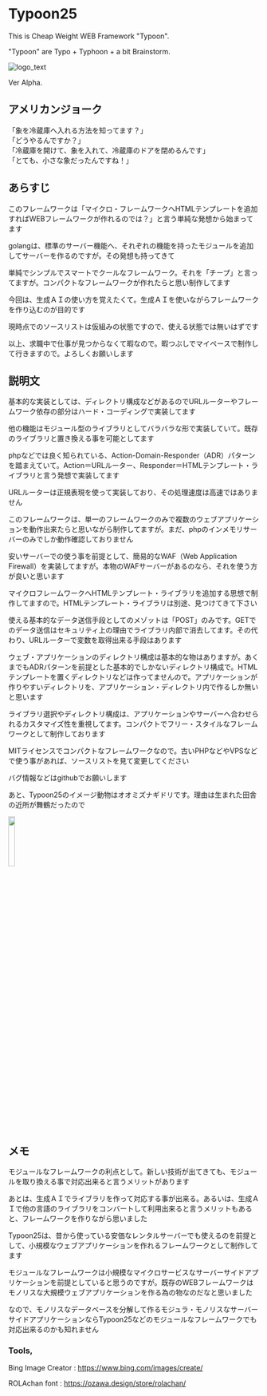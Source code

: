 # Typoon25

This is Cheap Weight WEB Framework "Typoon".
 
 "Typoon" are Typo + Typhoon + a bit Brainstorm.
 
 ![logo_text](https://github.com/user-attachments/assets/65b8e5e8-fcdf-4873-899c-ae70d6412ee9)

 Ver Alpha.

## アメリカンジョーク

<!--
「プログラミングはPHPとの戦いです。クイズ・Typoon25！」
-->

「象を冷蔵庫へ入れる方法を知ってます？」<br/>
「どうやるんですか？」<br/>
「冷蔵庫を開けて、象を入れて、冷蔵庫のドアを閉めるんです」<br/>
「とても、小さな象だったんですね！」

## あらすじ

このフレームワークは「マイクロ・フレームワークへHTMLテンプレートを追加すればWEBフレームワークが作れるのでは？」と言う単純な発想から始まってます

golangは、標準のサーバー機能へ、それぞれの機能を持ったモジュールを追加してサーバーを作るのですが。その発想も持ってきて

単純でシンプルでスマートでクールなフレームワーク。それを「チープ」と言ってますが。コンパクトなフレームワークが作れたらと思い制作してます

今回は、生成ＡＩの使い方を覚えたくて。生成ＡＩを使いながらフレームワークを作り込むのが目的です

現時点でのソースリストは仮組みの状態ですので、使える状態では無いはずです

以上、求職中で仕事が見つからなくて暇なので。暇つぶしでマイペースで制作して行きますので。よろしくお願いします

## 説明文

基本的な実装としては、ディレクトリ構成などがあるのでURLルーターやフレームワーク依存の部分はハード・コーディングで実装してます

他の機能はモジュール型のライブラリとしてバラバラな形で実装していて。既存のライブラリと置き換える事を可能としてます

phpなどでは良く知られている、Action-Domain-Responder（ADR）パターンを踏まえていて。Action＝URLルーター、Responder＝HTMLテンプレート・ライブラリと言う発想で実装してます

URLルーターは正規表現を使って実装しており、その処理速度は高速ではありません

このフレームワークは、単一のフレームワークのみで複数のウェブアプリケーションを動作出来たらと思いながら制作してますが。まだ、phpのインメモリサーバーのみでしか動作確認しておりません

安いサーバーでの使う事を前提として、簡易的なWAF（Web Application Firewall）を実装してますが。本物のWAFサーバーがあるのなら、それを使う方が良いと思います

マイクロフレームワークへHTMLテンプレート・ライブラリを追加する思想で制作してますので。HTMLテンプレート・ライブラリは別途、見つけてきて下さい

使える基本的なデータ送信手段としてのメゾットは「POST」のみです。GETでのデータ送信はセキュリティ上の理由でライブラリ内部で消去してます。その代わり、URLルーターで変数を取得出来る手段はあります

ウェブ・アプリケーションのディレクトリ構成は基本的な物はありますが。あくまでもADRパターンを前提とした基本的でしかないディレクトリ構成で。HTMLテンプレートを置くディレクトリなどは作ってませんので。アプリケーションが作りやすいディレクトリを、アプリケーション・ディレクトリ内で作るしか無いと思います

ライブラリ選択やディレクトリ構成は、アプリケーションやサーバーへ合わせられるカスタマイズ性を重視してます。コンパクトでフリー・スタイルなフレームワークとして制作しております

MITライセンスでコンパクトなフレームワークなので。古いPHPなどやVPSなどで使う事があれば、ソースリストを見て変更してください

バグ情報などはgithubでお願いします

あと、Typoon25のイメージ動物はオオミズナギドリです。理由は生まれた田舎の近所が舞鶴だったので

<a href="https://www.nagoya-u.ac.jp/researchinfo/result/2022/10/post-343.html"><img src="https://github.com/user-attachments/assets/1ff8552d-4d2e-4851-ac89-ec61c89631e6" style="width: 16%"></a>

## メモ

モジュールなフレームワークの利点として。新しい技術が出てきても、モジュールを取り換える事で対応出来ると言うメリットがあります

あとは、生成ＡＩでライブラリを作って対応する事が出来る。あるいは、生成ＡＩで他の言語のライブラリをコンバートして利用出来ると言うメリットもあると、フレームワークを作りながら思いました

Typoon25は、昔から使っている安価なレンタルサーバーでも使えるのを前提として、小規模なウェブアプリケーションを作れるフレームワークとして制作してます

モジュールなフレームワークは小規模なマイクロサービスなサーバーサイドアプリケーションを前提としていると思うのですが。既存のWEBフレームワークはモノリスな大規模ウェブアプリケーションを作る為の物なのだなと思いました

なので、モノリスなデータベースを分解して作るモジュラ・モノリスなサーバーサイドアプリケーションならTypoon25などのモジュールなフレームワークでも対応出来るのかも知れません

### Tools,

Bing Image Creator : https://www.bing.com/images/create/

ROLAchan font : https://ozawa.design/store/rolachan/

